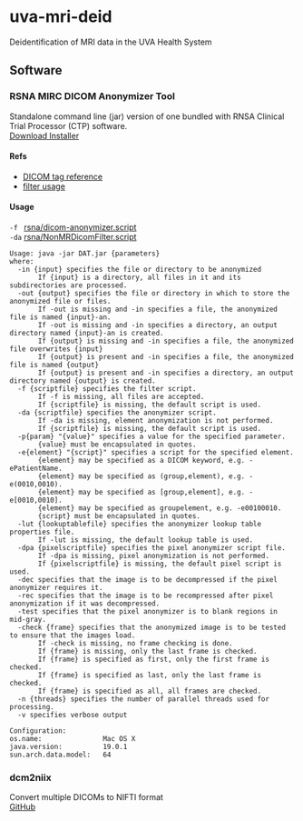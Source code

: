 # uva-mri-deid
Deidentification of MRI data in the UVA Health System

## Software
### RSNA MIRC DICOM Anonymizer Tool
Standalone command line (jar) version of one bundled with RNSA Clinical Trial Processor (CTP) software.
<br>[Download Installer](http://mirc.rsna.org/download/DicomAnonymizerTool-installer.jar)
#### Refs
 - [DICOM tag reference](http://mirc.rsna.org/dcm4che/api/org/dcm4che/dict/Tags.html)
 - [filter usage](https://mircwiki.rsna.org/index.php?title=The_CTP_DICOM_Filter)
#### Usage
`-f ` [rsna/dicom-anonymizer.script](rsna/dicom-anonymizer.script)<br>
`-da` [rsna/NonMRDicomFilter.script](rsna/NonMRDicomFilter.script)
```
Usage: java -jar DAT.jar {parameters}
where:
  -in {input} specifies the file or directory to be anonymized
       If {input} is a directory, all files in it and its subdirectories are processed.
  -out {output} specifies the file or directory in which to store the anonymized file or files.
       If -out is missing and -in specifies a file, the anonymized file is named {input}-an.
       If -out is missing and -in specifies a directory, an output directory named {input}-an is created.
       If {output} is missing and -in specifies a file, the anonymized file overwrites {input}
       If {output} is present and -in specifies a file, the anonymized file is named {output}
       If {output} is present and -in specifies a directory, an output directory named {output} is created.
  -f {scriptfile} specifies the filter script.
       If -f is missing, all files are accepted.
       If {scriptfile} is missing, the default script is used.
  -da {scriptfile} specifies the anonymizer script.
       If -da is missing, element anonymization is not performed.
       If {scriptfile} is missing, the default script is used.
  -p{param} "{value}" specifies a value for the specified parameter.
       {value} must be encapsulated in quotes.
  -e{element} "{script}" specifies a script for the specified element.
       {element} may be specified as a DICOM keyword, e.g. -ePatientName.
       {element} may be specified as (group,element), e.g. -e(0010,0010).
       {element} may be specified as [group,element], e.g. -e[0010,0010].
       {element} may be specified as groupelement, e.g. -e00100010.
       {script} must be encapsulated in quotes.
  -lut {lookuptablefile} specifies the anonymizer lookup table properties file.
       If -lut is missing, the default lookup table is used.
  -dpa {pixelscriptfile} specifies the pixel anonymizer script file.
       If -dpa is missing, pixel anonymization is not performed.
       If {pixelscriptfile} is missing, the default pixel script is used.
  -dec specifies that the image is to be decompressed if the pixel anonymizer requires it.
  -rec specifies that the image is to be recompressed after pixel anonymization if it was decompressed.
  -test specifies that the pixel anonymizer is to blank regions in mid-gray.
  -check {frame} specifies that the anonymized image is to be tested to ensure that the images load.
       If -check is missing, no frame checking is done.
       If {frame} is missing, only the last frame is checked.
       If {frame} is specified as first, only the first frame is checked.
       If {frame} is specified as last, only the last frame is checked.
       If {frame} is specified as all, all frames are checked.
  -n {threads} specifies the number of parallel threads used for processing.
  -v specifies verbose output

Configuration:
os.name:               Mac OS X
java.version:          19.0.1
sun.arch.data.model:   64
```

### dcm2niix
Convert multiple DICOMs to NIFTI format
<br>[GitHub](https://github.com/rordenlab/dcm2niix)
